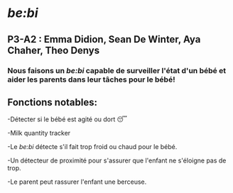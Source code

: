 # *be:bi*
## P3-A2 : Emma Didion, Sean De Winter, Aya Chaher, Theo Denys
 
### Nous faisons un *be:bi* capable de surveiller l'état d'un bébé et aider les parents dans leur tâches pour le bébé!

## Fonctions notables: 
-Détecter si le bébé est agité ou dort :sleeping:

-Milk quantity tracker

-Le *be:bi* détecte s'il fait trop froid ou chaud pour le bébé.

-Un détecteur de proximité pour s'assurer que l'enfant ne s'éloigne pas de trop.

-Le parent peut rassurer l'enfant une berceuse.


